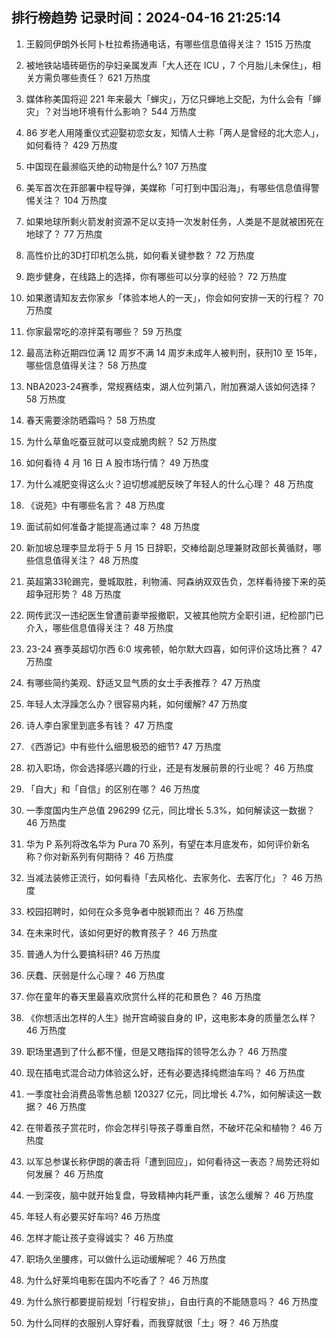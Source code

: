 
## 排行榜趋势 记录时间：2024-04-16 21:25:14
  
  1. 王毅同伊朗外长阿卜杜拉希扬通电话，有哪些信息值得关注？ 1515 万热度
    
  2. 被地铁站墙砖砸伤的孕妇亲属发声「大人还在 ICU ，7 个月胎儿未保住」，相关方需负哪些责任？ 621 万热度
    
  3. 媒体称美国将迎 221 年来最大「蝉灾」，万亿只蝉地上交配，为什么会有「蝉灾」？对当地环境有什么影响？ 544 万热度
    
  4. 86 岁老人用隆重仪式迎娶初恋女友，知情人士称「两人是曾经的北大恋人」，如何看待？ 429 万热度
    
  5. 中国现在最濒临灭绝的动物是什么? 107 万热度
    
  6. 美军首次在菲部署中程导弹，美媒称「可打到中国沿海」，有哪些信息值得警惕关注？ 104 万热度
    
  7. 如果地球所剩火箭发射资源不足以支持一次发射任务，人类是不是就被困死在地球了？ 77 万热度
    
  8. 高性价比的3D打印机怎么挑，如何看关键参数？ 72 万热度
    
  9. 跑步健身，在线路上的选择，你有哪些可以分享的经验？ 72 万热度
    
  10. 如果邀请知友去你家乡「体验本地人的一天」，你会如何安排一天的行程？ 70 万热度
    
  11. 你家最常吃的凉拌菜有哪些？ 59 万热度
    
  12. 最高法称近期四位满 12 周岁不满 14 周岁未成年人被判刑，获刑10 至 15年，哪些信息值得关注？ 58 万热度
    
  13. NBA2023-24赛季，常规赛结束，湖人位列第八，附加赛湖人该如何选择？ 58 万热度
    
  14. 春天需要涂防晒霜吗？ 58 万热度
    
  15. 为什么草鱼吃蚕豆就可以变成脆肉鲩？ 52 万热度
    
  16. 如何看待 4 月 16 日 A 股市场行情？ 49 万热度
    
  17. 为什么减肥变得这么火？迫切想减肥反映了年轻人的什么心理？ 48 万热度
    
  18. 《说苑》中有哪些名言？ 48 万热度
    
  19. 面试前如何准备才能提高通过率？ 48 万热度
    
  20. 新加坡总理李显龙将于 5 月 15 日辞职，交棒给副总理兼财政部长黄循财，哪些信息值得关注？ 48 万热度
    
  21. 英超第33轮踢完，曼城取胜，利物浦、阿森纳双双告负，怎样看待接下来的英超争冠形势？ 48 万热度
    
  22. 网传武汉一违纪医生曾遭前妻举报撤职，又被其他院方全职引进，纪检部门已介入，哪些信息值得关注？ 48 万热度
    
  23. 23-24 赛季英超切尔西 6:0 埃弗顿，帕尔默大四喜，如何评价这场比赛？ 47 万热度
    
  24. 有哪些简约美观、舒适又显气质的女士手表推荐？ 47 万热度
    
  25. 年轻人太浮躁怎么办？很容易内耗，如何缓解? 47 万热度
    
  26. 诗人李白家里到底多有钱？ 47 万热度
    
  27. 《西游记》中有些什么细思极恐的细节? 47 万热度
    
  28. 初入职场，你会选择感兴趣的行业，还是有发展前景的行业呢？ 46 万热度
    
  29. 「自大」和「自信」的区别在哪？ 46 万热度
    
  30. 一季度国内生产总值 296299 亿元，同比增⻓ 5.3%，如何解读这一数据？ 46 万热度
    
  31. 华为 P 系列将改名华为 Pura 70 系列，有望在本月底发布，如何评价新名称？你对新系列有何期待？ 46 万热度
    
  32. 当减法装修正流行，如何看待「去风格化、去家务化、去客厅化」？ 46 万热度
    
  33. 校园招聘时，如何在众多竞争者中脱颖而出？ 46 万热度
    
  34. 在未来时代，该如何更好的教育孩子？ 46 万热度
    
  35. 普通人为什么要搞科研? 46 万热度
    
  36. 厌蠢、厌弱是什么心理？ 46 万热度
    
  37. 你在童年的春天里最喜欢欣赏什么样的花和景色？ 46 万热度
    
  38. 《你想活出怎样的人生》抛开宫崎骏自身的 IP，这电影本身的质量怎么样？ 46 万热度
    
  39. 职场里遇到了什么都不懂，但是又瞎指挥的领导怎么办？ 46 万热度
    
  40. 现在插电式混合动力体验这么好，还有必要选择纯燃油车吗？ 46 万热度
    
  41. 一季度社会消费品零售总额 120327 亿元，同比增长 4.7%，如何解读这一数据？ 46 万热度
    
  42. 在带着孩子赏花时，你会怎样引导孩子尊重自然，不破坏花朵和植物？ 46 万热度
    
  43. 以军总参谋长称伊朗的袭击将「遭到回应」，如何看待这一表态？局势还将如何发展？ 46 万热度
    
  44. 一到深夜，脑中就开始复盘，导致精神内耗严重，该怎么缓解？ 46 万热度
    
  45. 年轻人有必要买好车吗? 46 万热度
    
  46. 怎样才能让孩子变得诚实？ 46 万热度
    
  47. 职场久坐腰疼，可以做什么运动缓解呢？ 46 万热度
    
  48. 为什么好莱坞电影在国内不吃香了？ 46 万热度
    
  49. 为什么旅行都要提前规划「行程安排」，自由行真的不能随意吗？ 46 万热度
    
  50. 为什么同样的衣服别人穿好看，而我穿就很「土」呀？ 46 万热度
    